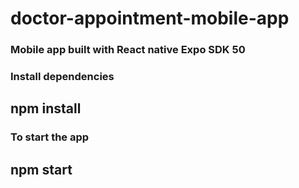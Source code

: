﻿# doctor-appointment-mobile-app

### Mobile app built with React native Expo SDK 50
### Install dependencies
## npm install
### To start the app
## npm start 
